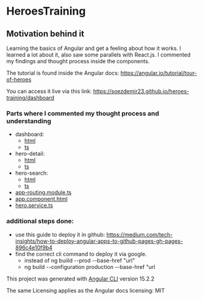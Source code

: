 # HeroesTraining

## Motivation behind it

Learning the basics of Angular and get a feeling about how it works.
I learned a lot about it, also saw some parallels with React.js.
I commented my findings and thought process inside the components.



The tutorial is found inside the Angular docs:
https://angular.io/tutorial/tour-of-heroes

You can access it live via this link:
https://soezdemir23.github.io/heroes-training/dashboard

### Parts where I commented my thought process and understanding

+ dashboard:
  + [html](https://github.com/Soezdemir23/heroes-training/blob/master/src/app/dashboard/dashboard.component.html)
  + [ts](https://github.com/Soezdemir23/heroes-training/blob/master/src/app/dashboard/dashboard.component.ts)
+ hero-detail:
  + [html](https://github.com/Soezdemir23/heroes-training/blob/master/src/app/hero-detail/hero-detail.component.html)
  + [ts](https://github.com/Soezdemir23/heroes-training/blob/master/src/app/hero-detail/hero-detail.component.html)
+ hero-search:
  + [html](https://github.com/Soezdemir23/heroes-training/blob/master/src/app/hero-search/hero-search.component.html)
  + [ts](https://github.com/Soezdemir23/heroes-training/blob/master/src/app/hero-search/hero-search.component.html)
+ [app-routing.module.ts](https://github.com/Soezdemir23/heroes-training/blob/master/src/app/app-routing.module.ts)
+ [app.component.html](https://github.com/Soezdemir23/heroes-training/blob/master/src/app/app.component.html)
+ [hero.service.ts](https://github.com/Soezdemir23/heroes-training/blob/master/src/app/hero.service.ts)

### additional steps done:

+ use this guide to deploy it in github: https://medium.com/tech-insights/how-to-deploy-angular-apps-to-github-pages-gh-pages-896c4e10f9b4
+ find the correct cli command to deploy it via google. 
  + instead of ng buiild --prod --base-href "url"
  +  ng build --configuration production --base-href "url



This project was generated with [Angular CLI](https://github.com/angular/angular-cli) version 15.2.2

The same Licensing applies as the Angular docs licensing: MIT
